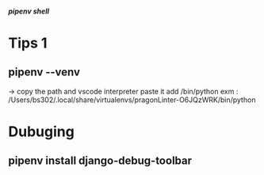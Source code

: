 ##### pipenv shell

# Tips 1

## pipenv --venv

-> copy the path and vscode interpreter paste it add /bin/python exm : /Users/bs302/.local/share/virtualenvs/pragonLinter-O6JQzWRK/bin/python


# Dubuging 

## pipenv install django-debug-toolbar